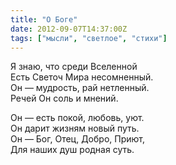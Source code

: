 ```yaml
---
title: "О Боге"
date: 2012-09-07T14:37:00Z
tags: ["мысли", "светлое", "стихи"]
---
```


Я знаю, что среди Вселенной  
Есть Светоч Мира несомненный.  
Он — мудрость, рай нетленный.  
Речей Он соль и мнений.

Он — есть покой, любовь, уют.  
Он дарит жизням новый путь.  
Он — Бог, Отец, Добро, Приют,  
Для наших душ родная суть.  
